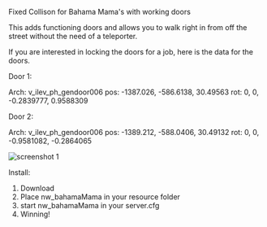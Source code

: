 Fixed Collison for Bahama Mama's with working doors

This adds functioning doors and allows you to walk right in from off the street without the need of a teleporter.

If you are interested in locking the doors for a job, here is the data for the doors.

Door 1:

Arch: v_ilev_ph_gendoor006
pos:  -1387.026, -586.6138, 30.49563
rot:  0, 0, -0.2839777, 0.9588309

Door 2:

Arch: v_ilev_ph_gendoor006
pos:  -1389.212, -588.0406, 30.49132
rot:  0, 0, -0.9581082, -0.2864065

![screenshot 1](http://www.deathbringerrp.com/images/bhma_1.jpg)

Install:

1) Download
2) Place nw_bahamaMama in your resource folder
3) start nw_bahamaMama in your server.cfg
4) Winning!
